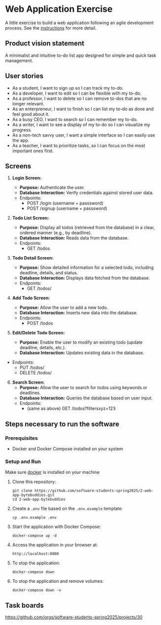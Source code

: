 # Web Application Exercise

A little exercise to build a web application following an agile development process. See the [instructions](instructions.md) for more detail.

## Product vision statement

A minimalist and intuitive to-do list app designed for simple and quick task management.

## User stories

- As a student, I want to sign up so I can track my to-do.
- As a developer, I want to edit so I can be flexible with my to-do.
- As a professor, I want to delete so I can remove to-dos that are no longer relevant.
- As an enterpreneur, I want to finish so I can list my to-do as done and feel good about it.
- As a busy CEO, I want to search so I can remember my to-do.
- As a writer, I want to see a display of my to-do so I can visualize my progress.
- As a non-tech savvy user, I want a simple interface so I can easily use the app.
- As a teacher, I want to prioritize tasks, so I can focus on the most important ones first.

## Screens

1. **Login Screen:**

   - **Purpose:** Authenticate the user.
   - **Database Interaction:** Verify credentials against stored user data.
   - Endpoints:
     - POST /login (username + passsword)
     - POST /signup (username + passsword)

2. **Todo List Screen:**

   - **Purpose:** Display all todos (retrieved from the database) in a clear, ordered manner (e.g., by deadline).
   - **Database Interaction:** Reads data from the database.
   - Endpoints:
     - GET /todos

3. **Todo Detail Screen:**

   - **Purpose:** Show detailed information for a selected todo, including deadline, details, and status.
   - **Database Interaction:** Displays data fetched from the database.
   - Endpoints:
     - GET /todos/<id>

4. **Add Todo Screen:**

   - **Purpose:** Allow the user to add a new todo.
   - **Database Interaction:** Inserts new data into the database.
   - Endpoints:
     - POST /todos

5. **Edit/Delete Todo Screen:**

   - **Purpose:** Enable the user to modify an existing todo (update deadline, details, etc.).
   - **Database Interaction:** Updates existing data in the database.

- Endpoints:
    - PUT /todos/<id>
    - DELETE /todos/<id>

6. **Search Screen:**
   - **Purpose:** Allow the user to search for todos using keywords or deadlines.
   - **Database Interaction:** Queries the database based on user input.
   - Endpoints:
     - (same as above) GET /todos?filtersxyz=123

## Steps necessary to run the software

### Prerequisites

- Docker and Docker Compose installed on your system

### Setup and Run

Make sure [docker](https://www.docker.com/) is installed on your machine

1. Clone this repository:

   ```
   git clone https://github.com/software-students-spring2025/2-web-app-bytebuddies.git
   cd 2-web-app-bytebuddies
   ```

2. Create a `.env` file based on the `.env.example` template:

   ```
   cp .env.example .env
   ```

3. Start the application with Docker Compose:

   ```
   docker-compose up -d
   ```

4. Access the application in your browser at:

   ```
   http://localhost:8000
   ```

5. To stop the application:

   ```
   docker-compose down
   ```

6. To stop the application and remove volumes:

   ```
   docker-compose down -v
   ```

## Task boards

<https://github.com/orgs/software-students-spring2025/projects/30>
